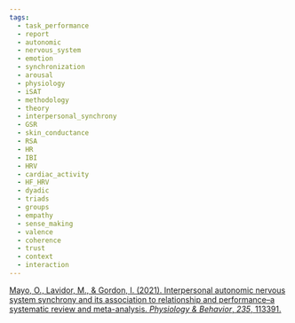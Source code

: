 ```yaml
---
tags:
  - task_performance
  - report
  - autonomic
  - nervous_system
  - emotion
  - synchronization
  - arousal
  - physiology
  - iSAT
  - methodology
  - theory
  - interpersonal_synchrony
  - GSR
  - skin_conductance
  - RSA
  - HR
  - IBI
  - HRV
  - cardiac_activity
  - HF_HRV
  - dyadic
  - triads
  - groups
  - empathy
  - sense_making
  - valence
  - coherence
  - trust
  - context
  - interaction
---
```


[Mayo, O., Lavidor, M., & Gordon, I. (2021). Interpersonal autonomic nervous system synchrony and its association to relationship and performance–a systematic review and meta-analysis. _Physiology & Behavior_, _235_, 113391.](https://www.sciencedirect.com/science/article/pii/S0031938421000834?casa_token=wlGBZ9xzc4sAAAAA:jZG1lbz57BHdMnSkoGFoo88fSvvfAKlZIv5SSPi8OphtZyqcJigovCUApAxMPdLPVgqLHgCfzA)